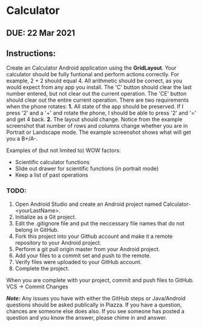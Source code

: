 # Calculator

## DUE: 22 Mar 2021

## Instructions:

Create an Calculator Android application using the **GridLayout**. Your calculator should be fully funtional
 and perform actions correctly. For example, 2 + 2 should equal 4. All arithmetic should be correct, as you would
 expect from any app you install. The 'C' button should clear the last number entered, but not clear out the
 current operation. The 'CE' button should clear out the entire current operation. There are two requirements
 when the phone rotates: **1.** All state of the app should be preserved. If I press '2' and a '+' and rotate the
  phone, I should be able to press '2' and '=' and get 4 back. **2.** The layout should change. Notice from the
   example screenshot that number of rows and columns change whether you are in Portrait or Landscape mode. The example screenshot shows what will get you a B+/A-.

Examples of (but not limited to) WOW factors:
* Scientific calculator functions
* Slide out drawer for scientific functions (in portrait mode)
* Keep a list of past operations

### TODO:
1. Open Android Studio and create an Android project named Calculator-\<yourLastName\>.
2. Initialize as a Git project.
3. Edit the .gitignore file and put the neccessary file names that do not belong in GitHub.
4. Fork this project into your Github account and make it a remote repository to your Android project.
5. Perform a git pull origin master from your Android project.
6. Add your files to a commit set and push to the remote.
7. Verify files were uploaded to your GitHub account.
8. Complete the project.
 
 When you are complete with your project, commit and push files to GitHub. VCS -> Commit Changes
 
 ***Note:*** Any issues you have with either the GitHub steps or Java/Android questions should be asked publically in Piazza. If you have a question, chances are someone else does also. If you see someone has posted a question and you know the answer, please chime in and answer.
